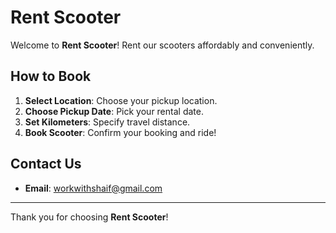 # Rent Scooter

Welcome to **Rent Scooter**! Rent our scooters affordably and conveniently.

## How to Book

1. **Select Location**: Choose your pickup location.
2. **Choose Pickup Date**: Pick your rental date.
3. **Set Kilometers**: Specify travel distance.
4. **Book Scooter**: Confirm your booking and ride!

## Contact Us

- **Email**: workwithshaif@gmail.com



---

Thank you for choosing **Rent Scooter**!
